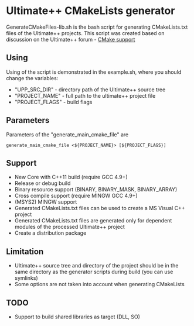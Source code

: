 # Ultimate++ CMakeLists generator

GenerateCMakeFiles-lib.sh is the bash script for generating CMakeLists.txt files of the Ultimate++ projects.
This script was created based on discussion on the Ultimate++ forum - [CMake support](http://www.ultimatepp.org/forums/index.php?t=msg&th=6013&goto=32310&#msg_32310)

## Using
Using of the script is demonstrated in the example.sh, where you should change the variables:
* "UPP_SRC_DIR" - directory path of the Ultimate++ source tree
* "PROJECT_NAME" - full path to the ultimate++ project file
* "PROJECT_FLAGS" - build flags

## Parameters
Parameters of the "generate_main_cmake_file" are
```
generate_main_cmake_file <${PROJECT_NAME}> [${PROJECT_FLAGS}]
```

## Support
- New Core with C++11 build (require GCC 4.9+)
- Release or debug build
- Binary resource support (BINARY, BINARY_MASK, BINARY_ARRAY)
- Cross compile support (require MINGW GCC 4.9+)
- (MSYS2) MINGW support
- Generated CMakeLists.txt files can be used to create a MS Visual C++ project
- Generated CMakeLists.txt files are generated only for dependent modules of the processed Ultimate++ project
- Create a distribution package

## Limitation
- Ultimate++ source tree and directory of the project should be in the same directory as the generator scripts during build (you can use symlinks)
- Some options are not taken into account when generating CMakeLists

## TODO
- Support to build shared libraries as target (DLL, SO)
